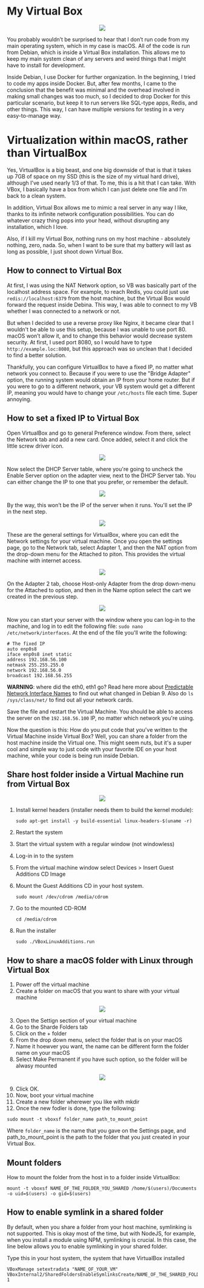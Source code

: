 # My Virtual Box

<div align="center">
	<img src="https://raw.githubusercontent.com/davidgatti/my-development-setup/master/04_virtual_box/images/VirtualBox.png">
</div>

You probably wouldn’t be surprised to hear that I don’t run code from my main operating system, which in my case is macOS. All of the code is run from Debian, which is inside a Virtual Box installation. This allows me to keep my main system clean of any servers and weird things that I might have to install for development.

Inside Debian, I use Docker for further organization. In the beginning, I tried to code my apps inside Docker. But, after few months, I came to the conclusion that the benefit was minimal and the overhead involved in making small changes was too much, so I decided to drop Docker for this particular scenario, but keep it to run servers like SQL-type apps, Redis, and other things. This way, I can have multiple versions for testing in a very easy-to-manage way.

# Virtualization within macOS, rather than VirtualBox

Yes, VirtualBox is a big beast, and one big downside of that is that it takes up 7GB of space on my SSD (this is the size of my virtual hard drive), although I've used nearly 1/3 of that. To me, this is a hit that I can take. With VBox, I basically have a box from which I can just delete one file and I’m back to a clean system.

In addition, Virtual Box allows me to mimic a real server in any way I like, thanks to its infinite network configuration possibilities. You can do whatever crazy thing pops into your head, without disrupting any installation, which I love.

Also, if I kill my Virtual Box, nothing runs on my host machine - absolutely nothing, zero, nada. So, when I want to be sure that my battery will last as long as possible, I just shoot down Virtual Box.

## How to connect to Virtual Box

At first, I was using the NAT Network option, so VB was basically part of the localhost address space. For example, to reach Redis, you could just use `redis://localhost:6379` from the host machine, but the Virtual Box would forward the request inside Debina. This way, I was able to connect to my VB whether I was connected to a network or not.

But when I decided to use a reverse proxy like Nginx, it became clear that I wouldn't be able to use this setup, because I was unable to use port 80. macOS won’t allow it, and to change this behavior would decrease system security. At first, I used port 8080, so I would have to type `http://example.loc:8080`, but this approach was so unclean that I decided to find a better solution.

Thankfully, you can configure VirtualBox to have a fixed IP, no matter what network you connect to. Because if you were to use the "Bridge Adapter" option, the running system would obtain an IP from your home router. But if you were to go to a different network, your VB system would get a different IP, meaning you would have to change your `/etc/hosts` file each time. Super annoying.

## How to set a fixed IP to Virtual Box

Open VirtualBox and go to general Preference window. From there, select the Network tab and add a new card. Once added, select it and click the little screw driver icon.

<div align="center">
	<img src="https://raw.githubusercontent.com/davidgatti/my-development-setup/master/04_virtual_box/images/1.png">
</div>

Now select the DHCP Server table, where you're going to uncheck the Enable Server option on the adapter view, next to the DHCP Server tab. You can either change the IP to one that you prefer, or remember the default.

<div align="center">
	<img src="https://raw.githubusercontent.com/davidgatti/my-development-setup/master/04_virtual_box/images/2.png">
</div>

By the way, this won’t be the IP of the server when it runs. You'll set the IP in the next step.

<div align="center">
	<img src="https://raw.githubusercontent.com/davidgatti/my-development-setup/master/04_virtual_box/images/3.png">
</div>

These are the general settings for VirtualBox, where you can edit the Network settings for your virtual machine. Once you open the settings page, go to the Network tab, select Adapter 1, and then the NAT option from the drop-down menu for the Attached to piton. This provides the virtual machine with internet access.

<div align="center">
	<img src="https://raw.githubusercontent.com/davidgatti/my-development-setup/master/04_virtual_box/images/4.png">
</div>

On the Adapter 2 tab, choose Host-only Adapter from the drop down-menu for the Attached to option, and then in the Name option select the cart we created in the previous step.

<div align="center">
	<img src="https://raw.githubusercontent.com/davidgatti/my-development-setup/master/04_virtual_box/images/5.png">
</div>

Now you can start your server with the window where you can log-in to the machine, and log in to edit the following file: `sudo nano /etc/network/interfaces`. At the end of the file you'll write the following:

```
# The fixed IP
auto enp0s8
iface enp0s8 inet static
address 192.168.56.100
netmask 255.255.255.0
network 192.168.56.0
broadcast 192.168.56.255
```

**WARNING**: where did the eth0, eth1 go? Read here more about [Predictable Network Interface Names](https://www.freedesktop.org/wiki/Software/systemd/PredictableNetworkInterfaceNames/) to find out what changed in Debian 9. Also do `ls /sys/class/net/` to find out all your network cards.

Save the file and restart the Virtual Machine. You should be able to access the server on the `192.168.56.100` IP, no matter which network you're using.

Now the question is this: How do you put code that you've written to the Virtual Machine inside Virtual Box? Well, you can share a folder from the host machine inside the Virtual one. This might seem nuts, but it's a super cool and simple way to just code with your favorite IDE on your host machine, while your code is being run inside Debian.

## Share host folder inside a Virtual Machine run from Virtual Box

<div align="center">
	<img src="https://raw.githubusercontent.com/davidgatti/my-development-setup/master/04_virtual_box/images/6.png">
</div>

1. Install kernel headers (installer needs them to build the kernel module):

	```
	sudo apt-get install -y build-essential linux-headers-$(uname -r)
	```

1. Restart the system
1. Start the virtual system with a regular window (not windowless)
1. Log-in in to the system
1. From the virtual machine window select Devices > Insert Guest Additions CD Image
1. Mount the Guest Additions CD in your host system.

	```
	sudo mount /dev/cdrom /media/cdrom
	```

1. Go to the mounted CD-ROM

	```
	cd /media/cdrom
	```

1. Run the installer

	```
	sudo ./VBoxLinuxAdditions.run
	```

## How to share a macOS folder with Linux through Virtual Box

1. Power off the virtual machine
2. Create a folder on macOS that you want to share with your virtual machine

<div align="center">
	<img src="https://raw.githubusercontent.com/davidgatti/my-development-setup/master/04_virtual_box/images/7.png">
</div>

3. Open the Settign section of your virtual machine
4. Go to the Sharde Folders tab
5. Click on the + folder
6. From the drop down menu, select the folder that is on your macOS
7. Name it hoewver you want, the name can be different form the folder name on your macOS
8. Select Make Permanent if you have such option, so the folder will be alwasy mounted

<div align="center">
	<img src="https://raw.githubusercontent.com/davidgatti/my-development-setup/master/04_virtual_box/images/8.png">
</div>

9. Click OK.
10. Now, boot your virtual machine
11. Create a new folder wherewer you like with mkdir
12. Once the new fodler is done, type the following:

```
sudo mount -t vboxsf folder_name path_to_mount_point
```

Where `folder_name` is the name that you gave on the Settings page, and path_to_mount_point is the path to the folder that you just created in your Virtual Box.

## Mount folders

How to mount the folder from the host in to a folder inside VirtualBox:

```
mount -t vboxsf NAME_OF_THE_FOLDER_YOU_SHARED /home/$(users)/Documents -o uid=$(users) -o gid=$(users)
```

## How to enable symlink in a shared folder

By default, when you share a folder from your host machine, symlinking is not supported. This is okay most of the time, but with NodeJS, for example, when you install a module using NPM, symlinking is crucial. In this case, the line below allows you to enable symlinking in your shared folder.

Type this in your host system, the system that have VirtualBox installed

```
VBoxManage setextradata "NAME_OF_YOUR_VM" VBoxInternal2/SharedFoldersEnableSymlinksCreate/NAME_OF_THE_SHARED_FOLDER 1
```
